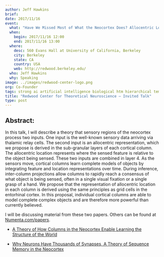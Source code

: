 ```yaml
---
author: Jeff Hawkins
brief:
date: 2017/11/16
event:
  what: "Have We Missed Most of What the Neocortex Does? Allocentric Location as the Basis of Perception"
  when:
    begin: 2017/11/16 12:00
    end: 2017/11/16 13:00
  where:
    desc: 560 Evans Hall at University of California, Berkeley
    city: Berkeley
    state: CA
    country: USA
    web: http://redwood.berkeley.edu/
  who: Jeff Hawkins
  why: Speaking
image: ../images/redwood-center-logo.png
org: Co-Founder
tags: strong ai artificial intelligence biological htm hierarchical temporal memory computing brain
title: "Redwood Center for Theoretical Neuroscience – Invited Talk"
type: post
---
```


## Abstract:

In this talk, I will describe a theory that sensory regions of the neocortex process two inputs. One input is the well-known sensory data arriving via thalamic relay cells. The second input is an allocentric representation, which we propose is derived in the sub-granular layers of each cortical column. The allocentric location represents where the sensed feature is relative to the object being sensed. These two inputs are combined in layer 4. As the sensors move, cortical columns learn complete models of objects by integrating feature and location representations over time. During inference, inter-column projections allow columns to rapidly reach a consensus of what object is being sensed, often in a single visual fixation or a single grasp of a hand. We propose that the representation of allocentric location in each column is derived using the same principles as grid cells in the entorhinal cortex. In this proposal, individual cortical columns are able to model complete complex objects and are therefore more powerful than currently believed.

I will be discussing material from these two papers. Others can be found at [Numenta.com/papers](/resources/papers/).

* [A Theory of How Columns in the Neocortex Enable Learning the Structure of the World](https://doi.org/10.3389/fncir.2017.00081)

* [Why Neurons Have Thousands of Synapses, A Theory of Sequence Memory in the Neocortex](https://doi.org/10.3389/fncir.2016.00023)

